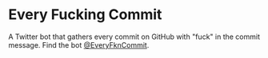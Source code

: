 # Every Fucking Commit

A Twitter bot that gathers every commit on GitHub with "fuck" in the commit message. Find the bot [@EveryFknCommit](https://twitter.com/EveryFknCommit).
